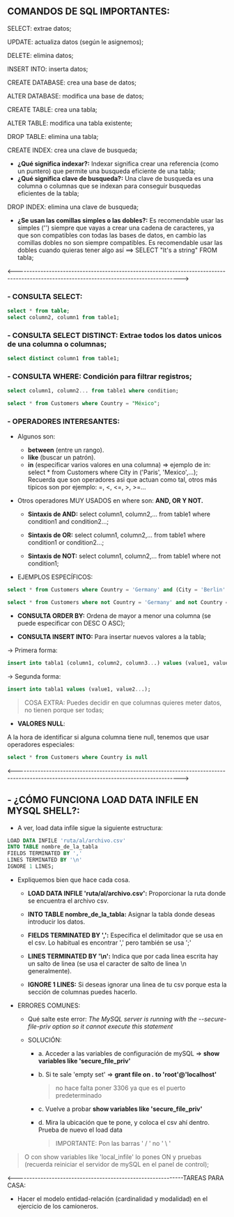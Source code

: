 ## COMANDOS DE SQL IMPORTANTES:

SELECT: extrae datos;

UPDATE: actualiza datos (según le asignemos);

DELETE: elimina datos;

INSERT INTO: inserta datos;

CREATE DATABASE: crea una base de datos;
   
ALTER DATABASE: modifica una base de datos;
   
CREATE TABLE: crea una tabla;
   
ALTER TABLE: modifica una tabla existente;

DROP TABLE: elimina una tabla;
   
CREATE INDEX: crea una clave de busqueda;

- **¿Qué significa indexar?:** Indexar significa crear una referencia (como un puntero) que permite una busqueda eficiente de una tabla;
- **¿Qué significa clave de busqueda?:** Una clave de busqueda es una columna o columnas que se indexan para conseguir busquedas eficientes de la tabla;
   
DROP INDEX: elimina una clave de busqueda;

- **¿Se usan las comillas simples o las dobles?:** Es recomendable usar las simples ('') siempre que vayas a crear una cadena de caracteres, 
ya que son compatibles con todas las bases de datos, en cambio las comillas dobles no son siempre compatibles. 
Es recomendable usar las dobles cuando quieras tener algo así ==> SELECT "It's a string" FROM tabla;

<----------------------------------------------------------------------------------------------------------------------------------------->

### - CONSULTA SELECT: 
   
```sql
select * from table;
select column2, column1 from table1;
```

### - CONSULTA SELECT DISTINCT: Extrae todos los datos unicos de una columna o columnas;

```sql
select distinct column1 from table1;
```

### - CONSULTA WHERE: Condición para filtrar registros;

```sql
select column1, column2... from table1 where condition;
```

```sql
select * from Customers where Country = "México";
```

### - OPERADORES INTERESANTES:

- Algunos son: 
  - **between** (entre un rango).
  - **like** (buscar un patrón).
  - **in** (especificar varios valores en una columna) => ejemplo de in: select * from Customers where City in ('Paris', 'Mexico',...);
Recuerda que son operadores asi que actuan como tal, otros más típicos son por ejemplo: =, <, <=, >, >=...

- Otros operadores MUY USADOS en where son: **AND, OR Y NOT.**
  - **Sintaxis de AND:** select column1, column2,... from table1 where condition1 and condition2...;

  - **Sintaxis de OR:** select column1, column2,... from table1 where condition1 or condition2...;

  - **Sintaxis de NOT:** select column1, column2,... from table1 where not condition1;

- EJEMPLOS ESPECÍFICOS:

```sql
select * from Customers where Country = 'Germany' and (City = 'Berlin' or City = 'Stuttgart');
```
```sql
select * from Customers where not Country = 'Germany' and not Country = 'USA';
```

- **CONSULTA ORDER BY:** Ordena de mayor a menor una columna (se puede especificar con DESC O ASC);

- **CONSULTA INSERT INTO:** Para insertar nuevos valores a la tabla;

-> Primera forma:
```sql
insert into tabla1 (column1, column2, column3...) values (value1, value2, value3...);
```
  -> Segunda forma:
```sql
insert into tabla1 values (value1, value2...);
```

> COSA EXTRA: Puedes decidir en que columnas quieres meter datos, no tienen porque ser todas;

- **VALORES NULL**:

A la hora de identificar si alguna columna tiene null, tenemos que usar operadores especiales:
```sql
select * from Customers where Country is null
```

<----------------------------------------------------------------------------------------------------------------------------------------->

## - ¿CÓMO FUNCIONA LOAD DATA INFILE EN MYSQL SHELL?:

- A ver, load data infile sigue la siguiente estructura:

```sql
LOAD DATA INFILE 'ruta/al/archivo.csv'
INTO TABLE nombre_de_la_tabla
FIELDS TERMINATED BY ','
LINES TERMINATED BY '\n'
IGNORE 1 LINES;
```

- Expliquemos bien que hace cada cosa.

  - **LOAD DATA INFILE 'ruta/al/archivo.csv':** Proporcionar la ruta donde se encuentra el archivo csv.

  - **INTO TABLE nombre_de_la_tabla:** Asignar la tabla donde deseas introducir los datos.

  - **FIELDS TERMINATED BY ',':** Especifica el delimitador que se usa en el csv. Lo habitual es encontrar ',' pero también se usa ';'
  
  - **LINES TERMINATED BY '\n':** Indica que por cada linea escrita hay un salto de linea (se usa el caracter de salto de linea \n generalmente).
  
  - **IGNORE 1 LINES:** Si deseas ignorar una linea de tu csv porque esta la sección de columnas puedes hacerlo.

- ERRORES COMUNES:

  - Qué salte este error: *The MySQL server is running with the --secure-file-priv option so it cannot execute this statement*

  - SOLUCIÓN:
    - a. Acceder a las variables de configuración de mySQL => **show variables like 'secure_file_priv'**
      
    - b. Si te sale 'empty set' => **grant file on *.* to 'root'@'localhost'**
      > no hace falta poner 3306 ya que es el puerto predeterminado
      
    - c. Vuelve a probar **show variables like 'secure_file_priv'**
      
    - d. Mira la ubicación que te pone, y coloca el csv ahí dentro. Prueba de nuevo el load data
      > IMPORTANTE: Pon las barras ' / ' no ' \ '

> O con show variables like 'local_infile' lo pones ON y pruebas (recuerda reiniciar el servidor de mySQL en el panel de control);

<------------------------------------------------------------TAREAS PARA CASA:

- Hacer el modelo entidad-relación (cardinalidad y modalidad) en el ejercicio de los camioneros.


